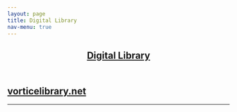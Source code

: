 ```yaml
---
layout: page
title: Digital Library
nav-menu: true
---
```


<!-- Main -->
<div id="main" class="alt">

<!-- One -->
<section id="one">
	<div class="inner">
		<header class="major">
			<h1><a href="" target="_blank">Digital Library</a></h1>
		</header>

<!-- Content -->
<h1 id="content"></h1>
<h1><a href="" target="_blank">vorticelibrary.net</a></h1>
<!--<div class="row">
	<div class="6u 12u$(small)">
		<h3></h3>
		<p></p>
	</div>
	<div class="6u$ 12u$(small)">
		<h3></h3>
		<p></p>
	</div>
	-->
</div>

<hr class="major" />
